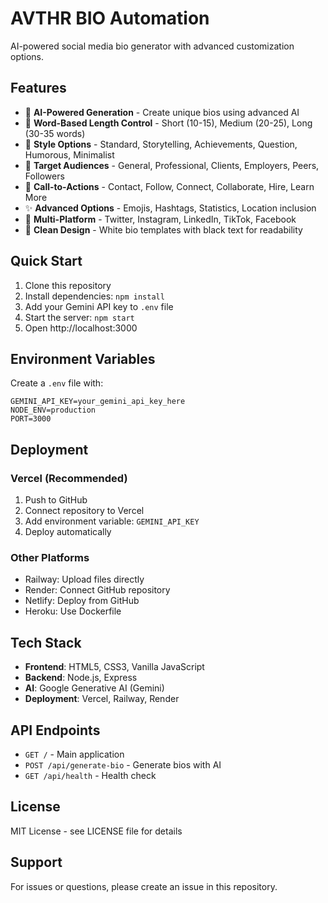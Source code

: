 # AVTHR BIO Automation

AI-powered social media bio generator with advanced customization options.

## Features

- 🤖 **AI-Powered Generation** - Create unique bios using advanced AI
- 📏 **Word-Based Length Control** - Short (10-15), Medium (20-25), Long (30-35 words)
- 🎨 **Style Options** - Standard, Storytelling, Achievements, Question, Humorous, Minimalist
- 👥 **Target Audiences** - General, Professional, Clients, Employers, Peers, Followers
- 📢 **Call-to-Actions** - Contact, Follow, Connect, Collaborate, Hire, Learn More
- ✨ **Advanced Options** - Emojis, Hashtags, Statistics, Location inclusion
- 📱 **Multi-Platform** - Twitter, Instagram, LinkedIn, TikTok, Facebook
- 🎯 **Clean Design** - White bio templates with black text for readability

## Quick Start

1. Clone this repository
2. Install dependencies: `npm install`
3. Add your Gemini API key to `.env` file
4. Start the server: `npm start`
5. Open http://localhost:3000

## Environment Variables

Create a `.env` file with:

```
GEMINI_API_KEY=your_gemini_api_key_here
NODE_ENV=production
PORT=3000
```

## Deployment

### Vercel (Recommended)

1. Push to GitHub
2. Connect repository to Vercel
3. Add environment variable: `GEMINI_API_KEY`
4. Deploy automatically

### Other Platforms

- Railway: Upload files directly
- Render: Connect GitHub repository
- Netlify: Deploy from GitHub
- Heroku: Use Dockerfile

## Tech Stack

- **Frontend**: HTML5, CSS3, Vanilla JavaScript
- **Backend**: Node.js, Express
- **AI**: Google Generative AI (Gemini)
- **Deployment**: Vercel, Railway, Render

## API Endpoints

- `GET /` - Main application
- `POST /api/generate-bio` - Generate bios with AI
- `GET /api/health` - Health check

## License

MIT License - see LICENSE file for details

## Support

For issues or questions, please create an issue in this repository.
